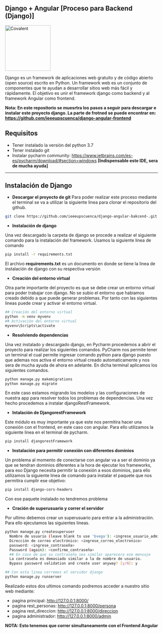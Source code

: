 ## Django + Angular [Proceso para Backend (Django)]

<img alt="Covalent" src="https://www.djangoproject.com/m/img/logos/django-logo-negative.png" width="150">


Django es un framework de aplicaciones web gratuito y de código abierto (open source) escrito en Python. Un framework web es un conjunto de componentes que te ayudan a desarrollar sitios web más fácil y rápidamente. El objetivo es unir el framework django como backend y al framework Angular como frontend.

**Nota: En este repositorio se muesrtra los pasos a seguir para descargar e instalar este proyecto django. La parte de frotned se puede encontrar en: https://github.com/ieeeupscuenca/django-angular-frontend**

## Requisitos
* Tener instalado la versión del python 3.7
* Tener instalado git
* Instalar pycharm community: https://www.jetbrains.com/es-es/pycharm/download/#section=windows **[Indispensable este IDE, sera de mucha ayuda]**
---

## Instalación de Django

* **Descargar el proyecto de git**
Para poder realizar este proceso mediante el terminal se va a utilizar la siguiente linea para clonar el repositorio del github.
```bash
git clone https://github.com/ieeeupscuenca/django-angular-bakcend-.git
```
* **Instalación de django**

Una vez descargado la carpeta de django se procede a realizar el siguiente comando para la instalación del framework. Usamos la siguiente linea de comando
```bash
pip install -r requirements.txt
```
El archivo **requirements.txt** es un documento en donde se tiene la linea de instalación de django con su respectiva versión


* **Creación del entorno virtual**

Otra parte importante del proyecto es que se debe crear un entorno virtual para poder trabajar con django. No se subio el entorno que habiamos creado debido a que puede generar problemas. Por tanto con las siguientes lineas puede crear y activar el entorno virtual.
```bash
## Creación del entorno virtual
python -m venv myvenv
## Activación del entorno virtual
myvenv\Scripts\activate
```

* **Resolviendo dependencias**

Una vez instalado y descargado django, en Pycharm procedemos a abrir el proyecto para realizar los siguientes comandos. PyCharm nos permite tener un terminal el cual permite ingresar comando python para django puesto que ademas nos activa el entorno virtual creado automaticamente y nos sera de mucha ayuda de ahora en adelante. En dicha terminal aplicamos los siguientes comandos.

```bash
python manage.py makemigrations
python manage.py migrate
```
En este caso estamos migrando los modelos y las configuraciones de nuestra app para resolver todos los problemas de dependencias. Una vez hecho procedemos a instalar djangoRestFramework.


* **Intalación de DjangorestFramework**

Este módulo es muy importante ya que este nos permitira  hacer una conexión con el frontend, en este caso con angular. Para ello utilizamos la siguiente linea en el terminal de pycharm.

```bash
pip install djangorestFramework
```
* **Instalación para permitir conexión con diferentes dominios**

Un problema al momento de conectarse con angular va a ser el dominio ya que se tendran dominios diferentes a la hora de ejecutar los frameworks, para eso Django necesita permitir la conexión a esos dominios, para ello utilizamos la siguiente linea de comando para instalar el paquete que nos permitira cumplir ese objetivo:

```bash
pip install django-cors-headers
```
Con ese paquete instalado no tendremos problema 

* **Cración de superusuario y correr el servidor**

Por ultimo debemos crear un superusuario para entrar a la administración. Para ello ejecutamos las siguientes lineas.
```bash
python manage.py createsuperuser
  Nombre de usuario (leave blank to use 'bvega'): <ingrese_usuario_admin>
  Dirección de correo electrónico: <ingrese_correo_electronico>
  password: <ingrese_contraseña>
  Password (again): <confirme_contraseña>
  ## En caso de que su contraseña sea similar aparecera ese mensaje
  La contraseña es demasiado similar a la de nombre de usuario.
  Bypass password validation and create user anyway? [y/N]: y

## Con esta linea corremos el servidor django
python manage.py runserver
```
Realizado estos dos ultimos comando podremos acceder a nuestro sitio web mediante:
* pagina principal:      http://127.0.0.1:8000/
* pagina rest_personas:  http://127.0.0.1:8000/persona
* pagina rest_direccion: http://127.0.0.1:8000/direccion
* pagina administrador:  http://127.0.0.1:8000/admin
 
**NOTA: Esto tenemos que correr simultaneamente con el Frontend Angular**
